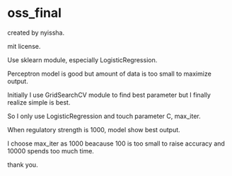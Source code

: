 # oss_final

created by nyissha. 

mit license.

Use sklearn module, especially LogisticRegression. 

Perceptron model is good but amount of data is too small to maximize output.

Initially I use GridSearchCV module to find best parameter but I finally realize simple is best.

So I only use LogisticRegression and touch parameter C, max_iter.

When regulatory strength is 1000, model show best output. 

I choose max_iter as 1000 beacause 100 is too small to raise accuracy and 10000 spends too much time.

thank you.
